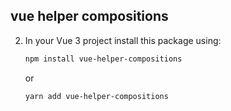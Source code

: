 ## vue helper compositions

2. In your Vue 3 project install this package using:

   ```bash
   npm install vue-helper-compositions
   ```

   or

   ```bash
   yarn add vue-helper-compositions
   ```
